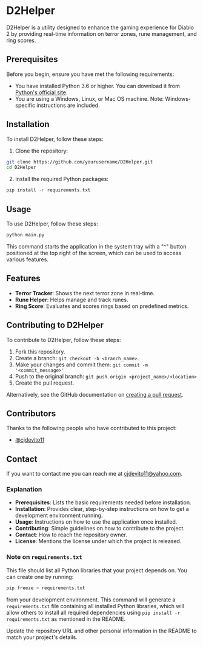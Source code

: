 # D2Helper

D2Helper is a utility designed to enhance the gaming experience for Diablo 2 by providing real-time information on terror zones, rune management, and ring scores.

## Prerequisites

Before you begin, ensure you have met the following requirements:
* You have installed Python 3.6 or higher. You can download it from [Python's official site](https://www.python.org/downloads/).
* You are using a Windows, Linux, or Mac OS machine. Note: Windows-specific instructions are included.

## Installation

To install D2Helper, follow these steps:

1. Clone the repository:
```bash
git clone https://github.com/yourusername/D2Helper.git
cd D2Helper
```

2. Install the required Python packages:
```bash
pip install -r requirements.txt
```

## Usage

To use D2Helper, follow these steps:

```bash
python main.py
```

This command starts the application in the system tray with a "^" button positioned at the top right of the screen, which can be used to access various features.

## Features

* **Terror Tracker**: Shows the next terror zone in real-time.
* **Rune Helper**: Helps manage and track runes.
* **Ring Score**: Evaluates and scores rings based on predefined metrics.

## Contributing to D2Helper
To contribute to D2Helper, follow these steps:

1. Fork this repository.
2. Create a branch: `git checkout -b <branch_name>`.
3. Make your changes and commit them: `git commit -m '<commit_message>'`
4. Push to the original branch: `git push origin <project_name>/<location>`
5. Create the pull request.

Alternatively, see the GitHub documentation on [creating a pull request](https://help.github.com/articles/creating-a-pull-request/).

## Contributors

Thanks to the following people who have contributed to this project:

* [@cjdevito11](https://github.com/cjdevito11)

## Contact

If you want to contact me you can reach me at <cjdevito11@yahoo.com>.

### Explanation

- **Prerequisites**: Lists the basic requirements needed before installation.
- **Installation**: Provides clear, step-by-step instructions on how to get a development environment running.
- **Usage**: Instructions on how to use the application once installed.
- **Contributing**: Simple guidelines on how to contribute to the project.
- **Contact**: How to reach the repository owner.
- **License**: Mentions the license under which the project is released.

### Note on `requirements.txt`

This file should list all Python libraries that your project depends on. You can create one by running:

```bash
pip freeze > requirements.txt
```

from your development environment. This command will generate a `requirements.txt` file containing all installed Python libraries, which will allow others to install all required dependencies using `pip install -r requirements.txt` as mentioned in the README.

Update the repository URL and other personal information in the README to match your project's details.
